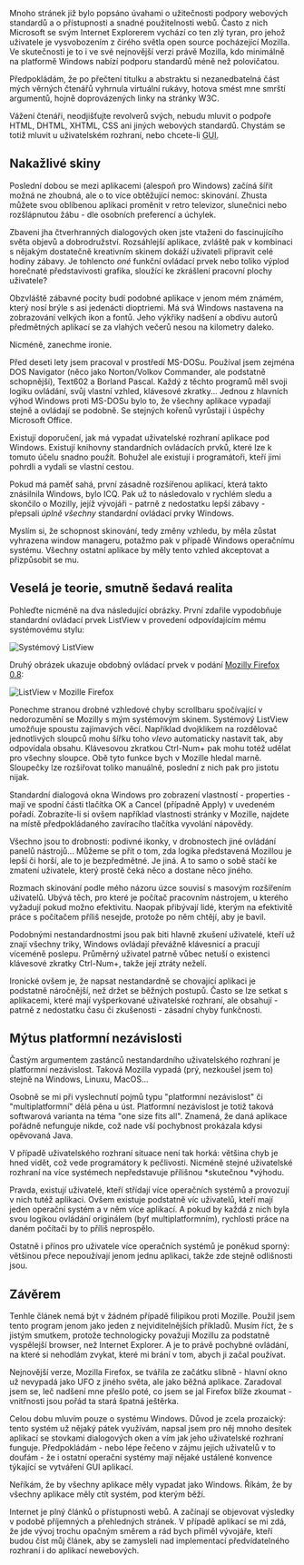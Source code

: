 <!-- dcterms:identifier = riderweblog#134 -->
<!-- dcterms:title = Mozilla Firefox: Promarněná šance k nápravě polovičaté podpory standardů -->
<!-- np9:categoryId = 1 -->
<!-- x4w:category = Koně -->
<!-- np9:authorId = 1 -->
<!-- np9:authorEmail = michal.valasek@altairis.cz -->
<!-- dcterms:creator = Michal Altair Valášek -->
<!-- dcterms:created = 2004-02-23T04:53:46+01:00 -->
<!-- dcterms:dateAccepted = 2004-02-23T04:53:46+01:00 -->

Mnoho stránek již bylo popsáno úvahami o užitečnosti podpory webových standardů a o přístupnosti a snadné použitelnosti webů. Často z nich Microsoft se svým Internet Explorerem vychází co ten zlý tyran, pro jehož uživatele je vysvobozením z čirého světla open source pocházející Mozilla. Ve skutečnosti je to i ve své nejnovější verzi právě Mozilla, kdo minimálně na platformě Windows nabízí podporu standardů méně než polovičatou.

Předpokládám, že po přečtení titulku a abstraktu si nezanedbatelná část mých věrných čtenářů vyhrnula virtuální rukávy, hotova smést mne smrští argumentů, hojně doprovázených linky na stránky W3C. 

Vážení čtenáři, neodjišťujte revolverů svých, nebudu mluvit o podpoře HTML, DHTML, XHTML, CSS ani jiných webových standardů. Chystám se totiž mluvit u uživatelském rozhraní, nebo chcete-li <acronym title="Graphical User Interface">GUI.</acronym>

## Nakažlivé skiny

Poslední dobou se mezi aplikacemi (alespoň pro Windows) začíná šířit možná ne zhoubná, ale o to více obtěžující nemoc: skinování. Zhusta můžete svou oblíbenou aplikaci proměnit v retro televizor, slunečnici nebo rozšlápnutou žábu - dle osobních preferencí a úchylek.

Zbaveni jha čtverhranných dialogových oken jste vtaženi do fascinujícího světa objevů a dobrodružství. Rozsáhlejší aplikace, zvláště pak v kombinaci s nějakým dostatečně kreativním skinem dokáží uživateli připravit celé hodiny zábavy. Je tohlencto *oné* funkční ovládací prvek nebo toliko výplod horečnaté představivosti grafika, sloužící ke zkrášlení pracovní plochy uživatele?

Obzvláště zábavné pocity budí podobné aplikace v jenom mém známém, který nosí brýle s asi jedenácti dioptriemi. Má svá Windows nastavena na zobrazování velkých ikon a fontů. Jeho výkřiky nadšení a obdivu autorů předmětných aplikací se za vlahých večerů nesou na kilometry daleko.

Nicméně, zanechme ironie.

Před deseti lety jsem pracoval v prostředí MS-DOSu. Používal jsem zejména DOS Navigator (něco jako Norton/Volkov Commander, ale podstatně schopnější), Text602 a Borland Pascal. Každý z těchto programů měl svoji logiku ovládání, svůj vlastní vzhled, klávesové zkratky... Jednou z hlavních výhod Windows proti MS-DOSu bylo to, že všechny aplikace vypadají stejně a ovládají se podobně. Se stejných kořenů vyrůstají i úspěchy Microsoft Office.

Existují doporučení, jak má vypadat uživatelské rozhraní aplikace pod Windows. Existují knihovny standardních ovládacích prvků, které lze k tomuto účelu snadno použít. Bohužel ale existují i programátoři, kteří jimi pohrdli a vydali se vlastní cestou.

Pokud má paměť sahá, první zásadně rozšířenou aplikací, která takto znásilnila Windows, bylo ICQ. Pak už to následovalo v rychlém sledu a skončilo o Mozilly, jejíž vývojáři - patrně z nedostatku lepší zábavy - přepsali *úplně všechny* standardní ovládací prvky Windows.

Myslím si, že schopnost skinování, tedy změny vzhledu, by měla zůstat vyhrazena window manageru, potažmo pak v případě Windows operačnímu systému. Všechny ostatní aplikace by měly tento vzhled akceptovat a přizpůsobit se mu.

## Veselá je teorie, smutně šedavá realita

Pohleďte nicméně na dva následující obrázky. První zdařile vypodobňuje standardní ovládací prvek ListView v provedení odpovídajícím mému systémovému stylu:

![Systémový ListView](https://www.cdn.altairis.cz/Blog/lvw_system.gif)

Druhý obrázek ukazuje obdobný ovládací prvek v podání [Mozilly Firefox 0.8](http://www.mozilla.org/):

![ListView v Mozille Firefox](https://www.cdn.altairis.cz/Blog/lvw_firefox.gif)

Ponechme stranou drobné vzhledové chyby scrollbaru spočívající v nedorozumění se Mozilly s mým systémovým skinem. Systémový ListView umožňuje spoustu zajímavých věcí. Například dvojklikem na rozdělovač jednotlivých sloupců mohu šířku toho *vlevo* automaticky nastavit tak, aby odpovídala obsahu. Klávesovou zkratkou Ctrl-Num+ pak mohu totéž udělat pro všechny sloupce. Obě tyto funkce bych v Mozille hledal marně. Sloupečky lze rozšiřovat toliko manuálně, poslední z nich pak pro jistotu nijak.

Standardní dialogová okna Windows pro zobrazení vlastností - properties -mají ve spodní části tlačítka OK a Cancel (případně Apply) v uvedeném pořadí. Zobrazíte-li si ovšem například vlastnosti stránky v Mozille, najdete na místě předpokládaného zavíracího tlačítka vyvolání nápovědy.

Všechno jsou to drobnosti: podivné ikonky, v drobnostech jiné ovládání panelů nástrojů... Můžeme se přít o tom, zda logika představená Mozillou je lepší či horší, ale to je bezpředmětné. Je jiná. A to samo o sobě stačí ke zmatení uživatele, který prostě čeká něco a dostane něco jiného.

Rozmach skinování podle mého názoru úzce souvisí s masovým rozšířením uživatelů. Ubývá těch, pro které je počítač pracovním nástrojem, u kterého vyžadují pokud možno efektivitu. Naopak přibývají lidé, kterým na efektivitě práce s počítačem příliš nesejde, protože po něm chtějí, aby je bavil.

Podobnými nestandardnostmi jsou pak biti hlavně zkušení uživatelé, kteří už znají všechny triky, Windows ovládají převážně klávesnicí a pracují víceméně poslepu. Průměrný uživatel patrně vůbec netuší o existenci klávesové zkratky Ctrl-Num+, takže její ztráty neželí.

Ironické ovšem je, že napsat nestandardně se chovající aplikaci je podstatně náročnější, než držet se běžných postupů. Často se lze setkat s aplikacemi, které mají vyšperkované uživatelské rozhraní, ale obsahují - patrně z nedostatku času či zkušenosti - zásadní chyby funkčnosti.

## Mýtus platformní nezávislosti

Častým argumentem zastánců nestandardního uživatelského rozhraní je platformní nezávislost. Taková Mozilla vypadá (prý, nezkoušel jsem to) stejně na Windows, Linuxu, MacOS...

Osobně se mi při vyslechnutí pojmů typu "platformní nezávislost" či "multiplatformní" dělá pěna u úst. Platformní nezávislost je totiž taková softwarová varianta na téma "one size fits all". Znamená, že daná aplikace pořádně nefunguje nikde, což nade vší pochybnost prokázala kdysi opěvovaná Java.

V případě uživatelského rozhraní situace není tak horká: většina chyb je hned vidět, což vede programátory k pečlivosti. Nicméně stejné uživatelské rozhraní na více systémech nepředstavuje přílišnou *skutečnou *výhodu.

Pravda, existují uživatelé, kteří střídají více operačních systémů a provozují v nich tutéž aplikaci. Ovšem existuje podstatně víc uživatelů, kteří mají jeden operační systém a v něm více aplikací. A pokud by každá z nich byla svou logikou ovládání originálem (byť multiplatformním), rychlosti práce na daném počítači by to příliš neprospělo.

Ostatně i přínos pro uživatele více operačních systémů je poněkud sporný: většinou přece nepoužívají jenom jednu aplikaci, takže zde stejně odlišnosti jsou.

## Závěrem

Tenhle článek nemá být v žádném případě filipikou proti Mozille. Použil jsem tento program jenom jako jeden z nejviditelnějších příkladů. Musím říct, že s jistým smutkem, protože technologicky považuji Mozillu za podstatně vyspělejší browser, než Internet Explorer. A je to právě pochybné ovládání, na které si nehodlám zvykat, které mi brání v tom, abych ji začal používat.

Nejnovější verze, Mozilla Firefox, se tvářila ze začátku slibně - hlavní okno už nevypadá jako UFO z jiného světa, ale jako běžná aplikace. Zaradoval jsem se, leč nadšení mne přešlo poté, co jsem se jal Firefox blíže zkoumat - vnitřnosti jsou pořád ta stará špatná ještěrka.

Celou dobu mluvím pouze o systému Windows. Důvod je zcela prozaický: tento systém už nějaký pátek využívám, napsal jsem pro něj mnoho desítek aplikací se stovkami dialogových oken a vím jak jeho uživatelské rozhraní funguje. Předpokládám - nebo lépe řečeno v zájmu jejich uživatelů v to doufám - že i ostatní operační systémy mají nějaké ustálené konvence týkající se vytváření GUI aplikací.

Neříkám, že by všechny aplikace měly vypadat jako Windows. Říkám, že by všechny aplikace měly ctít systém, pod kterým běží.

Internet je plný článků o přístupnosti webů. A začínají se objevovat výsledky v podobě příjemných a přehledných stránek. V případě aplikací se mi zdá, že jde vývoj trochu opačným směrem a rád bych přiměl vývojáře, kteří budou číst můj článek, aby se zamysleli nad implementací předvídatelného rozhraní i do aplikací newebových.